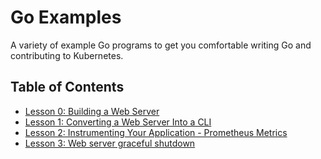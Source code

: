 # Go Examples

A variety of example Go programs to get you comfortable writing Go and contributing to Kubernetes.

## Table of Contents

* [Lesson 0: Building a Web Server](./lesson-000-web-server)
* [Lesson 1: Converting a Web Server Into a CLI](./lesson-001-web-server-cli)
* [Lesson 2: Instrumenting Your Application - Prometheus Metrics](./lesson-002-prometheus-metrics)
* [Lesson 3: Web server graceful shutdown](./lesson-003-web-server-graceful-shutdown)